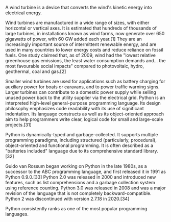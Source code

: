 
A wind turbine is a device that converts the wind's kinetic energy into electrical energy.

Wind turbines are manufactured in a wide range of sizes, with either horizontal or vertical axes. It is estimated that hundreds of thousands of large turbines, in installations known as wind farms, now generate over 650 gigawatts of power, with 60 GW added each year.[1] They are an increasingly important source of intermittent renewable energy, and are used in many countries to lower energy costs and reduce reliance on fossil fuels. One study claimed that, as of 2009, wind had the "lowest relative greenhouse gas emissions, the least water consumption demands and... the most favourable social impacts" compared to photovoltaic, hydro, geothermal, coal and gas.[2]

Smaller wind turbines are used for applications such as battery charging for auxiliary power for boats or caravans, and to power traffic warning signs. Larger turbines can contribute to a domestic power supply while selling unused power back to the utility supplier via the electrical grid.
Python is an interpreted high-level general-purpose programming language. Its design philosophy emphasizes code readability with its use of significant indentation. Its language constructs as well as its object-oriented approach aim to help programmers write clear, logical code for small and large-scale projects.[31]

Python is dynamically-typed and garbage-collected. It supports multiple programming paradigms, including structured (particularly, procedural), object-oriented and functional programming. It is often described as a "batteries included" language due to its comprehensive standard library.[32]

Guido van Rossum began working on Python in the late 1980s, as a successor to the ABC programming language, and first released it in 1991 as Python 0.9.0.[33] Python 2.0 was released in 2000 and introduced new features, such as list comprehensions and a garbage collection system using reference counting. Python 3.0 was released in 2008 and was a major revision of the language that is not completely backward-compatible. Python 2 was discontinued with version 2.7.18 in 2020.[34]

Python consistently ranks as one of the most popular programming languages.
